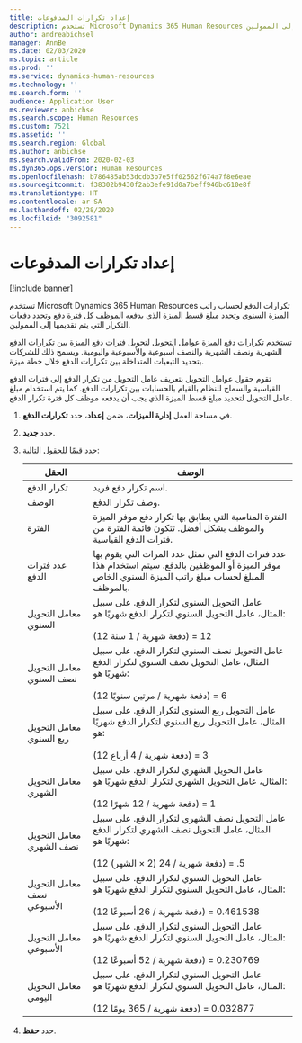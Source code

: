 ```yaml
---
title: إعداد تكرارات المدفوعات
description: تستخدم Microsoft Dynamics 365 Human Resources تكرارات الدفع لحساب راتب الميزة السنوي وتحدد مبلغ قسط الميزة الذي يدفعه الموظف كل فترة دفع وتحدد دفعات التكرار التي يتم تقديمها إلى الممولين.
author: andreabichsel
manager: AnnBe
ms.date: 02/03/2020
ms.topic: article
ms.prod: ''
ms.service: dynamics-human-resources
ms.technology: ''
ms.search.form: ''
audience: Application User
ms.reviewer: anbichse
ms.search.scope: Human Resources
ms.custom: 7521
ms.assetid: ''
ms.search.region: Global
ms.author: anbichse
ms.search.validFrom: 2020-02-03
ms.dyn365.ops.version: Human Resources
ms.openlocfilehash: b786485ab53dcdb3b7e5ff02562f674a7f8e6eae
ms.sourcegitcommit: f38302b9430f2ab3efe91d0a7beff946bc610e8f
ms.translationtype: HT
ms.contentlocale: ar-SA
ms.lasthandoff: 02/28/2020
ms.locfileid: "3092581"
---
```

# <a name="set-up-payment-frequencies"></a>إعداد تكرارات المدفوعات

[!include [banner](includes/preview-feature.md)]

تستخدم Microsoft Dynamics 365 Human Resources تكرارات الدفع لحساب راتب الميزة السنوي وتحدد مبلغ قسط الميزة الذي يدفعه الموظف كل فترة دفع وتحدد دفعات التكرار التي يتم تقديمها إلى الممولين.

تستخدم تكرارات دفع الميزة عوامل التحويل لتحويل فترات دفع الميزة بين تكرارات الدفع الشهرية ونصف الشهرية والنصف أسبوعية والأسبوعية واليومية. ويسمح ذلك للشركات بتحديد التبعيات المتداخلة بين تكرارات الدفع خلال خطة ميزة.

تقوم حقول عوامل التحويل بتعريف عامل التحويل من تكرار الدفع إلى فترات الدفع القياسية والسماح للنظام بالقيام بالحسابات بين تكرارات الدفع. كما يتم استخدام مبلغ عامل التحويل لتحديد مبلغ قسط الميزة الذي يجب أن يدفعه موظف كل فترة تكرار الدفع.

1. في مساحة العمل **إدارة الميزات**، ضمن **إعداد**، حدد **تكرارات الدفع**.

2. حدد **جديد**.

3. حدد قيمًا للحقول التالية:

   | الحقل | ‏‏الوصف |
   | --- | --- |
   | تكرار الدفع | اسم تكرار دفع فريد. |
   | ‏‏الوصف | وصف تكرار الدفع. |
   | الفترة | الفترة المناسبة التي يطابق بها تكرار دفع موفر الميزة والموظف بشكل أفضل. تتكون قائمة الفترة من فترات الدفع القياسية. |
   | عدد فترات الدفع | عدد فترات الدفع التي تمثل عدد المرات التي يقوم بها موفر الميزة أو الموظفين بالدفع. سيتم استخدام هذا المبلغ لحساب مبلغ راتب الميزة السنوي الخاص بالموظف. |
   | معامل التحويل السنوي | عامل التحويل السنوي لتكرار الدفع. على سبيل المثال، عامل التحويل السنوي لتكرار الدفع شهريًا هو: </br></br>(12 دفعة شهرية / 1 سنة) = 12 |
   | معامل التحويل نصف السنوي | عامل التحويل نصف السنوي لتكرار الدفع. على سبيل المثال، عامل التحويل نصف السنوي لتكرار الدفع شهريًا هو: </br></br>(12 دفعة شهرية / مرتين سنويًا) = 6 |
   | معامل التحويل ربع السنوي | عامل التحويل ربع السنوي لتكرار الدفع. على سبيل المثال، عامل التحويل ربع السنوي لتكرار الدفع شهريًا هو: </br></br>(12 دفعة شهرية / 4 أرباع) = 3 |
   | معامل التحويل الشهري | عامل التحويل الشهري لتكرار الدفع. على سبيل المثال، عامل التحويل الشهري لتكرار الدفع شهريًا هو: </br></br>(12 دفعة شهرية / 12 شهرًا) = 1 |
   | معامل التحويل نصف الشهري | عامل التحويل نصف الشهري لتكرار الدفع. على سبيل المثال، عامل التحويل نصف الشهري لتكرار الدفع شهريًا هو: </br></br>(12 دفعة شهرية / 24 (2 × الشهر)) = .5 | 
   | معامل التحويل نصف الأسبوعي | عامل التحويل السنوي لتكرار الدفع. على سبيل المثال، عامل التحويل السنوي لتكرار الدفع شهريًا هو: </br></br>(12 دفعة شهرية / 26 أسبوعًا) = 0.461538 |
   | معامل التحويل الأسبوعي | عامل التحويل السنوي لتكرار الدفع. على سبيل المثال، عامل التحويل السنوي لتكرار الدفع شهريًا هو: </br></br>(12 دفعة شهرية / 52 أسبوعًا) = 0.230769 |
   | معامل التحويل اليومي | عامل التحويل السنوي لتكرار الدفع. على سبيل المثال، عامل التحويل السنوي لتكرار الدفع شهريًا هو: </br></br>(12 دفعة شهرية / 365 يومًا) = 0.032877 |

4. حدد **حفظ**. 
